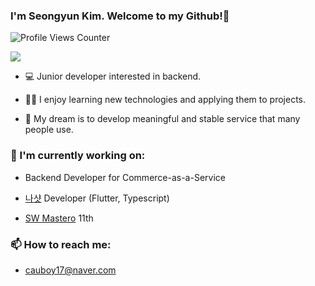 ### I'm Seongyun Kim. Welcome to my Github!🤗

<p align="left">
  <img src="https://komarev.com/ghpvc/?username=SeongYunKim&color=417EEC" alt="Profile Views Counter"/>
</p>
<p align="left">
  <img src="https://github-readme-stats.vercel.app/api?username=SeongYunKim&hide=stars&count_private=true&show_icons=true">
</p>

-  💻  Junior developer interested in backend.

-  🙆‍♂  I enjoy learning new technologies and applying them to projects.

-  🌈  My dream is to develop meaningful and stable service that many people use.

### 🔭 I'm currently working on:

- Backend Developer for Commerce-as-a-Service

- [나샷](https://web.nashot.io/home.html) Developer (Flutter, Typescript)

- [SW Mastero](https://swmaestro.org) 11th

### 📫 How to reach me:

- cauboy17@naver.com

<!--
**SeongYunKim/SeongYunKim** is a ✨ _special_ ✨ repository because its `README.md` (this file) appears on your GitHub profile.

Here are some ideas to get you started:

- 🔭 I’m currently working on ...
- 🌱 I’m currently learning ...
- 👯 I’m looking to collaborate on ...
- 🤔 I’m looking for help with ...
- 💬 Ask me about ...
- 📫 How to reach me: ...
- 😄 Pronouns: ...
- ⚡ Fun fact: ...
-->
